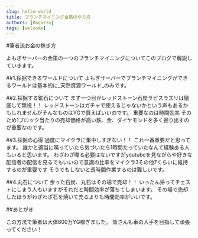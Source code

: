 ```yaml
---
slug: hello-world
title: ブランチマイニング金策のやり方
authors: [Ragazzo]
tags: [welcome]
---
```


#筆者流お金の稼ぎ方

よもぎサーバーの金策の一つのブランチマイニングについてこのブログで解説していきます。

##1.採掘できるワールドについて
よもぎサーバーでブランチマイニングができるワールドは基本的に_天然資源ワールド_のみです。

##2.採掘する鉱石について
まず一つ目がレッドストーン石炭ラピスラズリは徹底して無視！！
レッドストーンはガチャで使えるじゃないかという声もあるかもしれませんがそんなものはYGで買えばいいのです。
重要なのは時間効率
そのため1ブロック当たりの売却価格が高い鉄、金、ダイヤモンドを多く掘り出すのが重要なのです。

##3.採掘の心得
過度にマイクラに集中しすぎない！！
これ一番重要だと思ってます。
誰かと適当に喋っていたら気づいたら1時間たっていたなんて経験ある人もいると思います。
わざわざ喋る必要はないですがyoutubeを見ながらや好きな配信者の配信を見るでもいいので意識の比率をマイクラ3その他7くらいに維持するのが重要です
そうでもしないと長時間作業するのは難しいです。

##4.丸石について
余った石炭、丸石はその場で売却！！
いったん帰ってチェストにしまう人もいますがそれだと時間効率が落ちてしまいます。
その場で売却したほうがわざわざ石を焼いて売るよりも時間効率がいいです。

##あとがき

この方法で筆者は大体600万YG稼ぎました。
皆さんも車の入手を目指して頑張ってください！

